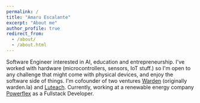 ```yaml
---
permalink: /
title: "Amaru Escalante"
excerpt: "About me"
author_profile: true
redirect_from: 
  - /about/
  - /about.html
---
```


Software Engineer interested in AI, education and entrepreneurship. I've worked with hardware (microcontrollers, sensors, IoT stuff.) so I'm open to any challenge that might come with physical devices, and enjoy the software side of things. I'm cofounder of two ventures [Warden](https://wardentec.com) (originally warden.la) and [Luteach](https://luteach.com). Currently, working at a renewable energy company [Powerflex](https://powerflex.com) as a Fullstack Developer.